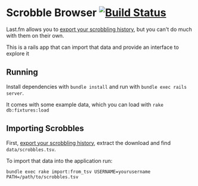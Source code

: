 # Scrobble Browser [![Build Status](https://travis-ci.org/dsingleton/scrobble-browser.svg)](https://travis-ci.org/dsingleton/scrobble-browser)

Last.fm allows you to [export your scrobbling history](https://secure.last.fm/settings/dataexporter), but you can't do much with them on their own.

This is a rails app that can import that data and provide an interface to explore it

## Running

Install dependencies with `bundle install` and run with `bundle exec rails server`.

It comes with some example data, which you can load with `rake db:fixtures:load`

## Importing Scrobbles

First, [export your scrobbling history](https://secure.last.fm/settings/dataexporter), extract the download and find `data/scrobbles.tsv`.

To import that data into the application run:

```bundle exec rake import:from_tsv USERNAME=yourusername PATH=/path/to/scrobbles.tsv```
